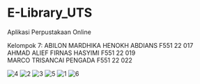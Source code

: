 # E-Library_UTS
Aplikasi Perpustakaan Online

Kelompok 7:
ABILON MARDHIKA HENOKH ABDIANS F551 22 017 <br>
AHMAD ALIEF FIRNAS HASYIMI F551 22 019 <br>
MARCO TRISANCAI PENGADA F551 22 022 <br>

![4](https://github.com/Marc723/E-Library_UTS/assets/112938927/cdcf9f60-768c-4622-8d21-5028efac33c9)
![2](https://github.com/Marc723/E-Library_UTS/assets/112938927/e83cfd5b-68ea-4d24-8678-6926226b7c10)
![3](https://github.com/Marc723/E-Library_UTS/assets/112938927/dc245726-baac-4068-a811-fb764e4d1c16)
![5](https://github.com/Marc723/E-Library_UTS/assets/112938927/c1d22f0b-bf36-4e75-bb4e-0c6406d3e3dc)
![1](https://github.com/Marc723/E-Library_UTS/assets/112938927/4fc7e0aa-b344-46ac-ae27-a8c60b362225)
![6](https://github.com/Marc723/E-Library_UTS/assets/112938927/e3536202-08f4-4549-8b73-3df85e1647dc)

